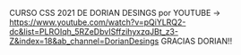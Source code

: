CURSO CSS 2021 DE DORIAN DESINGS por YOUTUBE -> https://www.youtube.com/watch?v=pQiYLRQ2-dc&list=PLROIqh_5RZeDbvISffzihyxzqJBt_z3-Z&index=18&ab_channel=DorianDesings
GRACIAS DORIAN!! 
